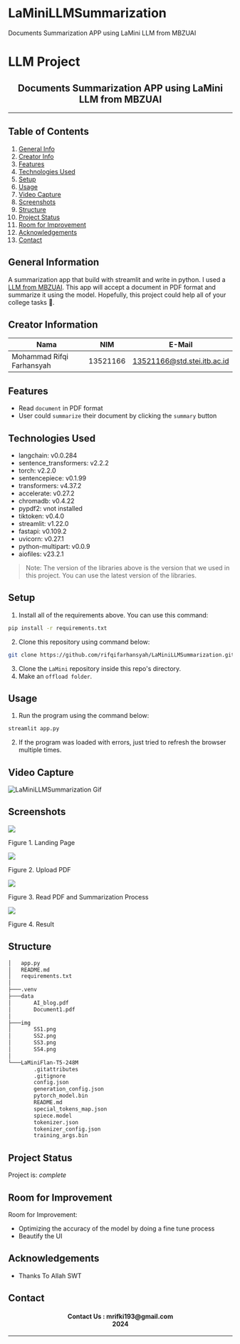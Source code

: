 # LaMiniLLMSummarization
Documents Summarization APP using LaMini LLM from MBZUAI

# LLM Project
<h2 align="center">
Documents Summarization APP using LaMini LLM from MBZUAI<br/>
</h2>
<hr>

## Table of Contents
1. [General Info](#general-information)
2. [Creator Info](#creator-information)
3. [Features](#features)
4. [Technologies Used](#technologies-used)
5. [Setup](#setup)
6. [Usage](#usage)
7. [Video Capture](#videocapture)
8. [Screenshots](#screenshots)
9. [Structure](#structure)
10. [Project Status](#project-status)
11. [Room for Improvement](#room-for-improvement)
12. [Acknowledgements](#acknowledgements)
13. [Contact](#contact)

<a name="general-information"></a>

## General Information
A summarization app that build with streamlit and write in python. I used a [LLM from MBZUAI](https://huggingface.co/MBZUAI/LaMini-Flan-T5-248M/tree/main). This app will accept a document in PDF format and summarize it using the model. Hopefully, this project could help all of your college tasks 🤣.

<a name="creator-information"></a>

## Creator Information
| Nama                        | NIM      | E-Mail                      |
| --------------------------- | -------- | --------------------------- |
| Mohammad Rifqi Farhansyah   | 13521166 | 13521166@std.stei.itb.ac.id |

<a name="features"></a>

## Features
- Read `document` in PDF format
- User could `summarize` their document by clicking the `summary` button

<a name="technologies-used"></a>

## Technologies Used
- langchain: v0.0.284
- sentence_transformers: v2.2.2
- torch: v2.2.0
- sentencepiece: v0.1.99
- transformers: v4.37.2
- accelerate: v0.27.2
- chromadb: v0.4.22
- pypdf2: vnot installed
- tiktoken: v0.4.0
- streamlit: v1.22.0
- fastapi: v0.109.2
- uvicorn: v0.27.1
- python-multipart: v0.0.9
- aiofiles: v23.2.1

> Note: The version of the libraries above is the version that we used in this project. You can use the latest version of the libraries.

<a name="setup"></a>

## Setup
1. Install all of the requirements above. You can use this command:
```bash
pip install -r requirements.txt
```
2. Clone this repository using command below:
```bash
git clone https://github.com/rifqifarhansyah/LaMiniLLMSummarization.git
```
3. Clone the `LaMini` repository inside this repo's directory.
4. Make an `offload folder`.

<a name="usage"></a>

## Usage
1. Run the program using the command below:
```bash
streamlit app.py
```
2. If the program was loaded with errors, just tried to refresh the browser multiple times.
    
<a name="videocapture"></a>

## Video Capture
<nl>

![LaMiniLLMSummarization Gif](https://github.com/rifqifarhansyah/LaMiniLLMSummarization/blob/main/img/LaMiniLLMSummarization.gif?raw=true)

<a name="screenshots"></a>

## Screenshots
<p>
  <img src="/img/SS1.png/">
  <p>Figure 1. Landing Page</p>
  <nl>
  <img src="/img/SS2.png/">
  <p>Figure 2. Upload PDF</p>
  <nl>
  <img src="/img/SS3.png/">
  <p>Figure 3. Read PDF and Summarization Process</p>
  <nl>
  <img src="/img/SS4.png/">
  <p>Figure 4. Result</p>
  <nl>
</p>

<a name="structure"></a>

## Structure
```bash
│   app.py
│   README.md
│   requirements.txt
│
├───.venv
├───data
│       AI_blog.pdf
│       Document1.pdf
│
├───img
│       SS1.png
│       SS2.png
│       SS3.png
│       SS4.png
│
└───LaMiniFlan-T5-248M
        .gitattributes
        .gitignore
        config.json
        generation_config.json
        pytorch_model.bin
        README.md
        special_tokens_map.json
        spiece.model
        tokenizer.json
        tokenizer_config.json
        training_args.bin
```

<a name="project-status">

## Project Status
Project is: _complete_

<a name="room-for-improvement">

## Room for Improvement
Room for Improvement:
- Optimizing the accuracy of the model by doing a fine tune process
- Beautify the UI

<a name="acknowledgements">

## Acknowledgements
- Thanks To Allah SWT

<a name="contact"></a>

## Contact
<h4 align="center">
  Contact Us : mrifki193@gmail.com<br/>
  2024
</h4>
<hr>
